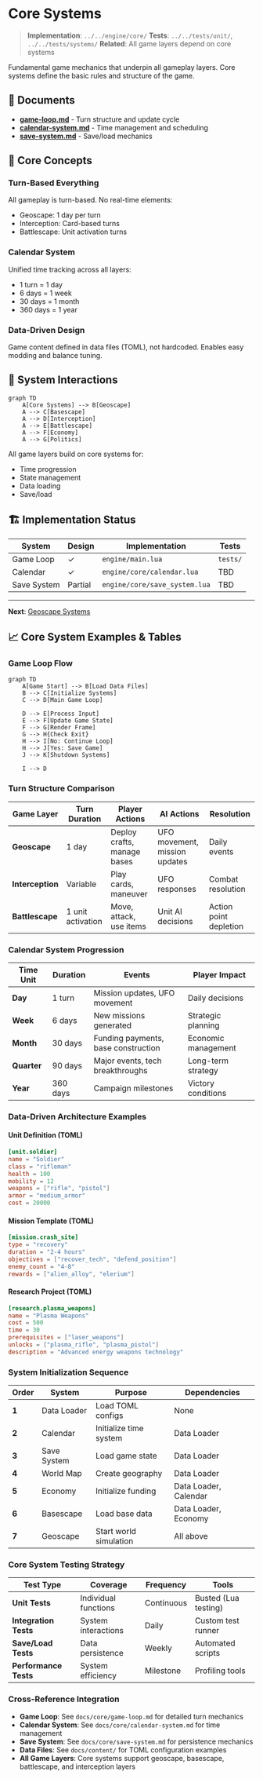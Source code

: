 # Core Systems

> **Implementation**: `../../engine/core/`
> **Tests**: `../../tests/unit/`, `../../tests/systems/`
> **Related**: All game layers depend on core systems

Fundamental game mechanics that underpin all gameplay layers. Core systems define the basic rules and structure of the game.

## 📄 Documents

- **[game-loop.md](game-loop.md)** - Turn structure and update cycle
- **[calendar-system.md](calendar-system.md)** - Time management and scheduling
- **[save-system.md](save-system.md)** - Save/load mechanics

## 🎯 Core Concepts

### Turn-Based Everything
All gameplay is turn-based. No real-time elements:
- Geoscape: 1 day per turn
- Interception: Card-based turns  
- Battlescape: Unit activation turns

### Calendar System
Unified time tracking across all layers:
- 1 turn = 1 day
- 6 days = 1 week
- 30 days = 1 month
- 360 days = 1 year

### Data-Driven Design
Game content defined in data files (TOML), not hardcoded. Enables easy modding and balance tuning.

## 🔗 System Interactions

```mermaid
graph TD
    A[Core Systems] --> B[Geoscape]
    A --> C[Basescape]
    A --> D[Interception]
    A --> E[Battlescape]
    A --> F[Economy]
    A --> G[Politics]
```

All game layers build on core systems for:
- Time progression
- State management
- Data loading
- Save/load

## 🏗️ Implementation Status

| System | Design | Implementation | Tests |
|--------|--------|----------------|-------|
| Game Loop | ✓ | `engine/main.lua` | `tests/` |
| Calendar | ✓ | `engine/core/calendar.lua` | TBD |
| Save System | Partial | `engine/core/save_system.lua` | TBD |

---

**Next**: [Geoscape Systems](../geoscape/)

## 📈 Core System Examples & Tables

### Game Loop Flow
```mermaid
graph TD
    A[Game Start] --> B[Load Data Files]
    B --> C[Initialize Systems]
    C --> D[Main Game Loop]
    
    D --> E[Process Input]
    E --> F[Update Game State]
    F --> G[Render Frame]
    G --> H{Check Exit}
    H --> I[No: Continue Loop]
    H --> J[Yes: Save Game]
    J --> K[Shutdown Systems]
    
    I --> D
```

### Turn Structure Comparison

| Game Layer | Turn Duration | Player Actions | AI Actions | Resolution |
|------------|---------------|----------------|------------|------------|
| **Geoscape** | 1 day | Deploy crafts, manage bases | UFO movement, mission updates | Daily events |
| **Interception** | Variable | Play cards, maneuver | UFO responses | Combat resolution |
| **Battlescape** | 1 unit activation | Move, attack, use items | Unit AI decisions | Action point depletion |

### Calendar System Progression

| Time Unit | Duration | Events | Player Impact |
|-----------|----------|--------|---------------|
| **Day** | 1 turn | Mission updates, UFO movement | Daily decisions |
| **Week** | 6 days | New missions generated | Strategic planning |
| **Month** | 30 days | Funding payments, base construction | Economic management |
| **Quarter** | 90 days | Major events, tech breakthroughs | Long-term strategy |
| **Year** | 360 days | Campaign milestones | Victory conditions |

### Data-Driven Architecture Examples

#### Unit Definition (TOML)
```toml
[unit.soldier]
name = "Soldier"
class = "rifleman"
health = 100
mobility = 12
weapons = ["rifle", "pistol"]
armor = "medium_armor"
cost = 20000
```

#### Mission Template (TOML)
```toml
[mission.crash_site]
type = "recovery"
duration = "2-4 hours"
objectives = ["recover_tech", "defend_position"]
enemy_count = "4-8"
rewards = ["alien_alloy", "elerium"]
```

#### Research Project (TOML)
```toml
[research.plasma_weapons]
name = "Plasma Weapons"
cost = 500
time = 30
prerequisites = ["laser_weapons"]
unlocks = ["plasma_rifle", "plasma_pistol"]
description = "Advanced energy weapons technology"
```

### System Initialization Sequence

| Order | System | Purpose | Dependencies |
|-------|--------|---------|--------------|
| **1** | Data Loader | Load TOML configs | None |
| **2** | Calendar | Initialize time system | Data Loader |
| **3** | Save System | Load game state | Data Loader |
| **4** | World Map | Create geography | Data Loader |
| **5** | Economy | Initialize funding | Data Loader, Calendar |
| **6** | Basescape | Load base data | Data Loader, Economy |
| **7** | Geoscape | Start world simulation | All above |

### Core System Testing Strategy

| Test Type | Coverage | Frequency | Tools |
|-----------|----------|-----------|-------|
| **Unit Tests** | Individual functions | Continuous | Busted (Lua testing) |
| **Integration Tests** | System interactions | Daily | Custom test runner |
| **Save/Load Tests** | Data persistence | Weekly | Automated scripts |
| **Performance Tests** | System efficiency | Milestone | Profiling tools |

### Cross-Reference Integration
- **Game Loop**: See `docs/core/game-loop.md` for detailed turn mechanics
- **Calendar System**: See `docs/core/calendar-system.md` for time management
- **Save System**: See `docs/core/save-system.md` for persistence mechanics
- **Data Files**: See `docs/content/` for TOML configuration examples
- **All Game Layers**: Core systems support geoscape, basescape, battlescape, and interception layers
